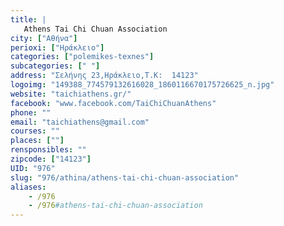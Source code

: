 ```yaml
---
title: |
   Athens Tai Chi Chuan Association
city: ["Αθήνα"]
perioxi: ["Ηράκλειο"]
categories: ["polemikes-texnes"]
subcategories: [" "]
address: "Σελήνης 23,Ηράκλειο,Τ.Κ:  14123"
logoimg: "149388_774579132616028_1860116670175726625_n.jpg"
website: "taichiathens.gr/"
facebook: "www.facebook.com/TaiChiChuanAthens"
phone: ""
email: "taichiathens@gmail.com"
courses: ""
places: [""]
rensponsibles: ""
zipcode: ["14123"]
UID: "976"
slug: "976/athina/athens-tai-chi-chuan-association"
aliases:
    - /976
    - /976#athens-tai-chi-chuan-association
---
```


